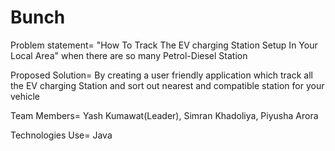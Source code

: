 # Bunch
 Problem statement= "How To Track The EV charging Station Setup In Your Local Area" when there are so many Petrol-Diesel Station

 Proposed Solution= By creating a user friendly application which track all the EV charging Station and sort out nearest and compatible station for your vehicle

 Team Members= Yash Kumawat(Leader), Simran Khadoliya, Piyusha Arora

 Technologies Use= Java 

 
